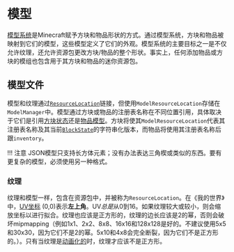 模型
====

[模型系统][models]是Minecraft赋予方块和物品形状的方式。通过模型系统，方块和物品被映射到它们的模型，这些模型定义了它们的外观。模型系统的主要目标之一是不仅允许纹理，还允许资源包更改方块/物品的整个形状。事实上，任何添加物品或方块的模组也包含用于其方块和物品的迷你资源包。

模型文件
-------

模型和纹理通过[`ResourceLocation`][resloc]链接，但使用`ModelResourceLocation`存储在`ModelManager`中。模型通过方块或物品的注册表名称在不同位置引用，具体取决于它们是引用[方块状态][statemodel]还是[物品模型][itemmodels]。方块将使其`ModelResourceLocation`代表其注册表名称及其当前[`BlockState`][state]的字符串化版本，而物品将使用其注册表名称后跟`inventory`。

!!! 注意
    JSON模型只支持长方体元素；没有办法表达三角楔或类似的东西。要有更复杂的模型，必须使用另一种格式。

### 纹理

纹理和模型一样，包含在资源包中，并被称为`ResourceLocation`。在《我的世界》中，[UV坐标][UV] (0,0)表示**左上角**。UV*总是*从0到16。如果纹理较大或较小，则会缩放坐标以进行拟合。纹理也应该是正方形的，纹理的边长应该是2的幂，否则会破坏mipmapping（例如1x1、2x2、8x8、16x16和128x128是好的。不建议使用5x5和30x30，因为它们不是2的幂。5x10和4x8会完全断裂，因为它们不是正方形的。）。只有当纹理是[动画化的][animated]时，纹理才应该不是正方形。

[models]: https://minecraft.wiki/w/Tutorials/Models#File_path
[resloc]: ../../../concepts/resources.md#resourcelocation
[statemodel]: https://minecraft.wiki/w/Tutorials/Models#Block_states
[itemmodels]: https://minecraft.wiki/w/Tutorials/Models#Item_models
[state]: ../../../blocks/states.md
[uv]: https://en.wikipedia.org/wiki/UV_mapping
[animated]: https://minecraft.wiki/w/Resource_Pack?so=search#Animation
